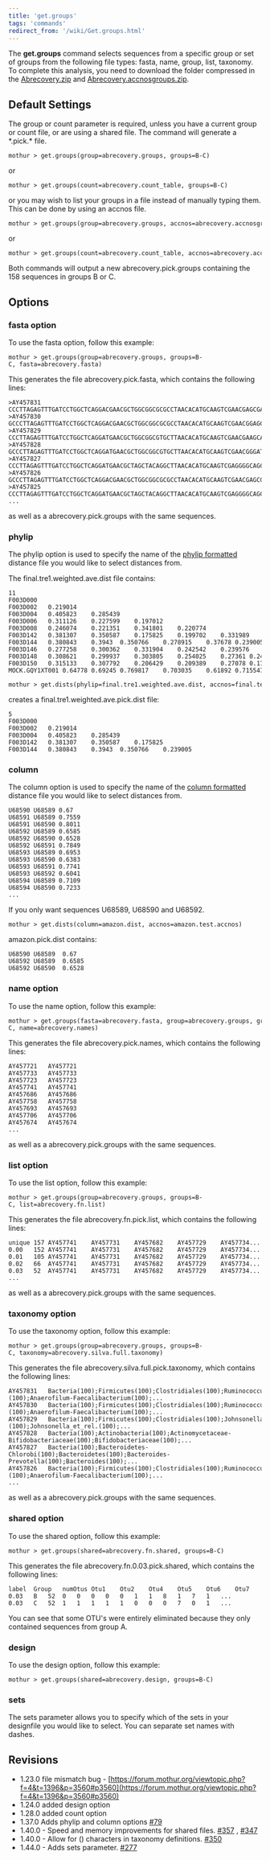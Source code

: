 ```yaml
---
title: 'get.groups'
tags: 'commands'
redirect_from: '/wiki/Get.groups.html'
---
```

The **get.groups** command selects sequences from a
specific group or set of groups from the following file types: fasta,
name, group, list, taxonomy. To complete this analysis, you need to
download the folder compressed in the [
Abrecovery.zip](https://mothur.s3.us-east-2.amazonaws.com/wiki/abrecovery.zip) and [
Abrecovery.accnosgroups.zip](https://mothur.s3.us-east-2.amazonaws.com/wiki/abrecovery.accnosgroups.zip).


## Default Settings

The group or count parameter is required, unless you have a current
group or count file, or are using a shared file. The command will
generate a \*.pick.\* file.

    mothur > get.groups(group=abrecovery.groups, groups=B-C)

or

    mothur > get.groups(count=abrecovery.count_table, groups=B-C)

or you may wish to list your groups in a file instead of manually typing
them. This can be done by using an accnos file.

    mothur > get.groups(group=abrecovery.groups, accnos=abrecovery.accnosgroups) 

or

    mothur > get.groups(count=abrecovery.count_table, accnos=abrecovery.accnosgroups) 

Both commands will output a new abrecovery.pick.groups containing the
158 sequences in groups B or C.

## Options

### fasta option

To use the fasta option, follow this example:

    mothur > get.groups(group=abrecovery.groups, groups=B-C, fasta=abrecovery.fasta)

This generates the file abrecovery.pick.fasta, which contains the
following lines:

    >AY457831
    CCCTTAGAGTTTGATCCTGGCTCAGGACGAACGCTGGCGGCGCGCCTAACACATGCAAGTCGAACGAGCGAGAGGAGGTTTAC...
    >AY457830
    GCCCTTAGAGTTTGATCCTGGCTCAGGACGAACGCTGGCGGCGCGCCTAACACATGCAAGTCGAACGGAGCTTAGAGAGCTTG...
    >AY457829
    CCCTTAGAGTTTGATCCTGGCTCAGGATGAACGCTGGCGGCGTGCTTAACACATGCAAGTCGAACGAAGCACTTTGATCGATT...
    >AY457828
    GCCCTTAGAGTTTGATCCTGGCTCAGGATGAACGCTGGCGGCGTGCTTAACACATGCAAGTCGAACGGGATCCATCAAGCTTG...
    >AY457827
    CCCTTAGAGTTTGATCCTGGCTCAGGATGAACGCTAGCTACAGGCTTAACACATGCAAGTCGAGGGGCAGCATGGTCTTAGCT...
    >AY457826
    GCCCTTAGAGTTTGATCCTGGCTCAGGACGAACGCTGGCGGCGCGCCTAACACATGCAAGTCGAACGAGCGAGAGAGAGCTTG...
    >AY457825
    CCCTTAGAGTTTGATCCTGGCTCAGGATGAACGCTAGCTACAGGCTTAACACATGCAAGTCGAGGGGCAGCATTTTAGTTTGC...
    ...

as well as a abrecovery.pick.groups with the same sequences.

### phylip

The phylip option is used to specify the name of the [ phylip
formatted](phylip-formatted_distance_matrix) distance file
you would like to select distances from.

The final.tre1.weighted.ave.dist file contains:

    11
    F003D000   
    F003D002   0.219014    
    F003D004   0.405823    0.285439    
    F003D006   0.311126    0.227599    0.197012    
    F003D008   0.246074    0.221351    0.341801    0.220774    
    F003D142   0.381307    0.350587    0.175825    0.199702    0.331989    
    F003D144   0.380843    0.3943  0.350766    0.278915    0.37678 0.239005    
    F003D146   0.277258    0.300362    0.331904    0.242542    0.239576    0.246918    0.160718    
    F003D148   0.308621    0.299937    0.303805    0.254025    0.27361 0.246377    0.15778 0.120112    
    F003D150   0.315133    0.307792    0.206429    0.209389    0.27078 0.179998    0.260263    0.217917    0.195339    
    MOCK.GQY1XT001 0.64778 0.69245 0.769817    0.703035    0.61892 0.715547    0.662322    0.613735    0.648762    0.716918    

    mothur > get.dists(phylip=final.tre1.weighted.ave.dist, accnos=final.test.accnos)

creates a final.tre1.weighted.ave.pick.dist file:

    5
    F003D000   
    F003D002   0.219014    
    F003D004   0.405823    0.285439    
    F003D142   0.381307    0.350587    0.175825    
    F003D144   0.380843    0.3943  0.350766    0.239005    

### column

The column option is used to specify the name of the [ column
formatted](column-formatted_distance_matrix) distance file
you would like to select distances from.

    U68590 U68589 0.67
    U68591 U68589 0.7559
    U68591 U68590 0.8011
    U68592 U68589 0.6585
    U68592 U68590 0.6528
    U68592 U68591 0.7849
    U68593 U68589 0.6953
    U68593 U68590 0.6383
    U68593 U68591 0.7741
    U68593 U68592 0.6041
    U68594 U68589 0.7109
    U68594 U68590 0.7233
    ...

If you only want sequences U68589, U68590 and U68592.

    mothur > get.dists(column=amazon.dist, accnos=amazon.test.accnos)

amazon.pick.dist contains:

    U68590 U68589  0.67
    U68592 U68589  0.6585
    U68592 U68590  0.6528

### name option

To use the name option, follow this example:

    mothur > get.groups(fasta=abrecovery.fasta, group=abrecovery.groups, groups=B-C, name=abrecovery.names)

This generates the file abrecovery.pick.names, which contains the
following lines:

    AY457721   AY457721
    AY457733   AY457733
    AY457723   AY457723
    AY457741   AY457741
    AY457686   AY457686
    AY457758   AY457758
    AY457693   AY457693
    AY457706   AY457706
    AY457674   AY457674
    ...

as well as a abrecovery.pick.groups with the same sequences.

### list option

To use the list option, follow this example:

    mothur > get.groups(group=abrecovery.groups, groups=B-C, list=abrecovery.fn.list)

This generates the file abrecovery.fn.pick.list, which contains the
following lines:

    unique 157 AY457741    AY457731    AY457682    AY457729    AY457734... 
    0.00   152 AY457741    AY457731    AY457682    AY457729    AY457734...
    0.01   105 AY457741    AY457731    AY457682    AY457729    AY457734... 
    0.02   66  AY457741    AY457731    AY457682    AY457729    AY457734...
    0.03   52  AY457741    AY457731    AY457682    AY457729    AY457734... 
    ...

as well as a abrecovery.pick.groups with the same sequences.

### taxonomy option

To use the taxonomy option, follow this example:

    mothur > get.groups(group=abrecovery.groups, groups=B-C, taxonomy=abrecovery.silva.full.taxonomy)

This generates the file abrecovery.silva.full.pick.taxonomy, which
contains the following lines:

    AY457831   Bacteria(100);Firmicutes(100);Clostridiales(100);Ruminococcus_et_rel.(100);Anaerofilum-Faecalibacterium(100);...
    AY457830   Bacteria(100);Firmicutes(100);Clostridiales(100);Ruminococcus_et_rel.(100);Anaerofilum-Faecalibacterium(100);...
    AY457829   Bacteria(100);Firmicutes(100);Clostridiales(100);Johnsonella_et_rel.(100);Johnsonella_et_rel.(100);...
    AY457828   Bacteria(100);Actinobacteria(100);Actinomycetaceae-Bifidobacteriaceae(100);Bifidobacteriaceae(100);...
    AY457827   Bacteria(100);Bacteroidetes-Chlorobi(100);Bacteroidetes(100);Bacteroides-Prevotella(100);Bacteroides(100);...
    AY457826   Bacteria(100);Firmicutes(100);Clostridiales(100);Ruminococcus_et_rel.(100);Anaerofilum-Faecalibacterium(100);...
    ...

as well as a abrecovery.pick.groups with the same sequences.

### shared option

To use the shared option, follow this example:

    mothur > get.groups(shared=abrecovery.fn.shared, groups=B-C)

This generates the file abrecovery.fn.0.03.pick.shared, which contains
the following lines:

    label  Group   numOtus Otu1    Otu2    Otu4    Otu5    Otu6    Otu7    Otu8    Otu12   Otu14   Otu15   Otu16   ... 
    0.03   B   52  0   0   0   0   0   1   1   8   1   7   1   ... 
    0.03   C   52  1   1   1   1   1   0   0   0   7   0   1   ...

You can see that some OTU\'s were entirely eliminated because they only
contained sequences from group A.

### design

To use the design option, follow this example:

    mothur > get.groups(shared=abrecovery.design, groups=B-C)

### sets

The sets parameter allows you to specify which of the sets in your
designfile you would like to select. You can separate set names with
dashes.

## Revisions

-   1.23.0 file mismatch bug -
    [https://forum.mothur.org/viewtopic.php?f=4&t=1396&p=3560#p3560](https://forum.mothur.org/viewtopic.php?f=4&t=1396&p=3560#p3560)
-   1.24.0 added design option
-   1.28.0 added count option
-   1.37.0 Adds phylip and column options
    [\#79](https://github.com/mothur/mothur/issues/79)
-   1.40.0 - Speed and memory improvements for shared files.
    [\#357](https://github.com/mothur/mothur/issues/357) ,
    [\#347](https://github.com/mothur/mothur/issues/347)
-   1.40.0 - Allow for () characters in taxonomy definitions.
    [\#350](https://github.com/mothur/mothur/issues/350)
-   1.44.0 - Adds sets parameter.
    [\#277](https://github.com/mothur/mothur/issues/277)


